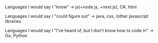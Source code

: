 Languages I would say I "know" -> js(+node.js, +next.js), C#, html

Languages I would say I "could figure out" -> java, css, /other javascript libraries

Languages I would say I "I've heard of, but I don't know how to code in" -> Go, Python
